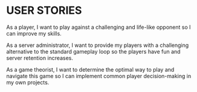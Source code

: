 # USER STORIES

As a player, I want to play against a challenging and life-like opponent so I can improve my skills.

As a server administrator, I want to provide my players with a challenging alternative to the standard gameplay loop so the players have fun and server retention increases.

As a game theorist, I want to determine the optimal way to play and navigate this game so I can implement common player decision-making in my own projects.
